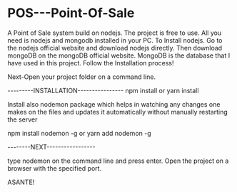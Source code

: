 # POS---Point-Of-Sale
A Point of Sale system build on nodejs. The project is free to use. All you need is nodejs and mongodb installed in your PC.
To Install nodejs.
Go to the nodejs official website and download nodejs directly. 
Then download mongoDB on the mongoDB official website.
MongoDB is the database that I have used in this project. Follow the Installation process!

Next-Open your project folder on a command line.

---------INSTALLATION----------------
npm install or yarn install

Install also nodemon package which helps in watching any changes one makes on the files and updates it automatically without manually restarting the server

npm install nodemon -g
or
yarn add nodemon -g

--------NEXT-----------------

type nodemon on the command line and press enter. Open the project on a browser with the specified port.


ASANTE!






